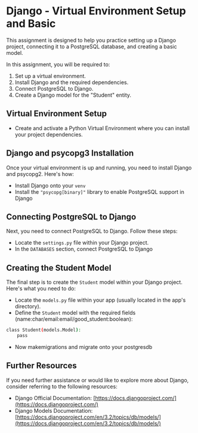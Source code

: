 # Django - Virtual Environment Setup and Basic

This assignment is designed to help you practice setting up a Django project, connecting it to a PostgreSQL database, and creating a basic model.

In this assignment, you will be required to:

1. Set up a virtual environment.
2. Install Django and the required dependencies.
3. Connect PostgreSQL to Django.
4. Create a Django model for the "Student" entity.

## Virtual Environment Setup

- Create and activate a Python Virtual Environment where you can install your project dependencies.

## Django and psycopg3 Installation

Once your virtual environment is up and running, you need to install Django and psycopg2. Here's how:

- Install Django onto your `venv`
- Install the `"psycopg[binary]"` library to enable PostgreSQL support in Django

## Connecting PostgreSQL to Django

Next, you need to connect PostgreSQL to Django. Follow these steps:

- Locate the `settings.py` file within your Django project.
- In the `DATABASES` section, connect PostgreSQL to Django

## Creating the Student Model

The final step is to create the `Student` model within your Django project. Here's what you need to do:

- Locate the `models.py` file within your app (usually located in the app's directory).
- Define the `Student` model with the required fields (name:char/email:email/good_student:boolean):

```bash
class Student(models.Model):
    pass
```

- Now makemigrations and migrate onto your postgresdb

## Further Resources

If you need further assistance or would like to explore more about Django, consider referring to the following resources:

- Django Official Documentation: [https://docs.djangoproject.com/](https://docs.djangoproject.com/)
- Django Models Documentation: [https://docs.djangoproject.com/en/3.2/topics/db/models/](https://docs.djangoproject.com/en/3.2/topics/db/models/)
